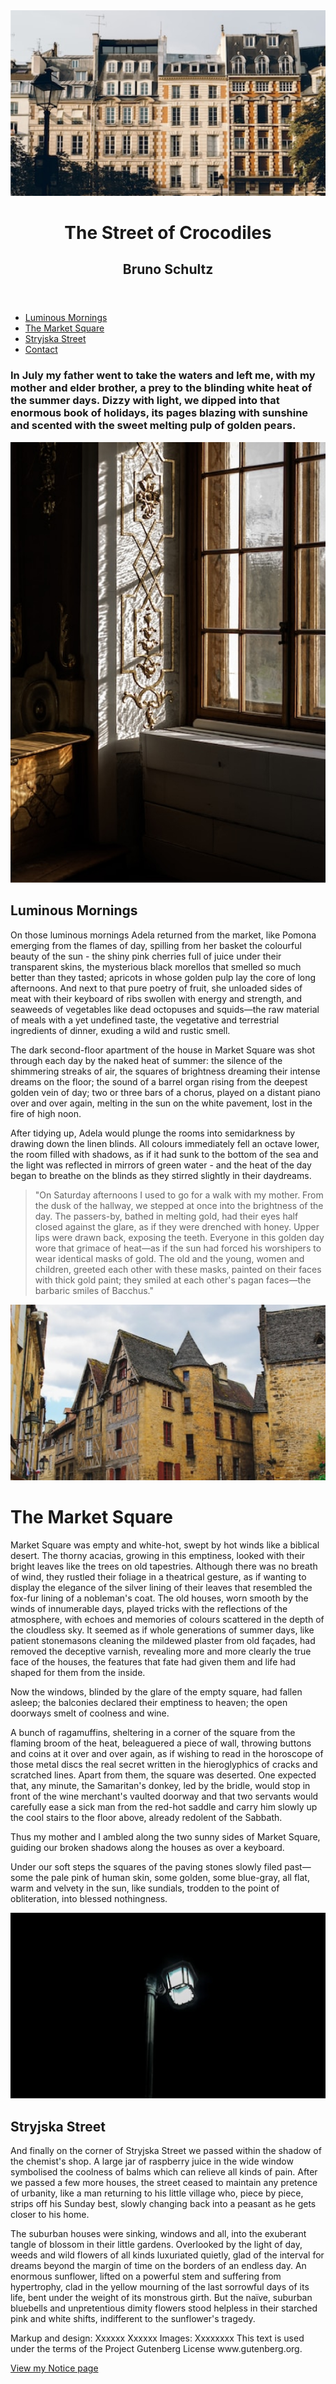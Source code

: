 <!DOCTYPE html>
<html lang="en-GB">
<head>
    <meta charset="utf-8"/>
    <meta name="author" content="Erin Warden">
    <title>The Street of Crocodiles</title>
</head>
<link rel="preconnect" href="https://fonts.googleapis.com">
<link rel="preconnect" href="https://fonts.gstatic.com" crossorigin>
<link href="https://fonts.googleapis.com/css2?family=Days+One&family=Hind+Madurai&family=Lora&display=swap" rel="stylesheet">
<link href="css/style.css" type="text/css" rel="stylesheet" >
<body>
<img src="img/image9.jpg" alt="buildings">
<header>
<h1>The Street of Crocodiles</h1>

<h2>Bruno Schultz</h2>
</header>
<nav>
    <ul>
    <li><a href="#fried">Luminous Mornings</a></li>
   
<li><a href="#scher">The Market Square</a></li>
   
<li><a href="#hische">Stryjska Street</a></li>
   
<li><a href="#contact"> Contact</a></li>
</ul>
</nav>
   
<article>
<h3>In July my father went to take the waters and left me, with my mother and elder brother, a prey to the blinding white heat of the summer days. Dizzy with light, we dipped into that enormous book of holidays, its pages blazing with sunshine and scented with the sweet melting pulp of golden pears.</h3>
</article>
<img src="img/image22.jpg" alt="window">
<article>
<h1 id=fried>Luminous Mornings</h1>

<p>On those luminous mornings Adela returned from the market, like Pomona emerging from the flames of day, spilling from her basket the colourful beauty of the sun - the shiny pink cherries full of juice under their transparent skins, the mysterious black morellos that smelled so much better than they tasted; apricots in whose golden pulp lay the core of long afternoons. And next to that pure poetry of fruit, she unloaded sides of meat with their keyboard of ribs swollen with energy and strength, and seaweeds of vegetables like dead octopuses and squids—the raw material of meals with a yet undefined taste, the vegetative and terrestrial ingredients of dinner, exuding a wild and rustic smell.</p>

<p>The dark second-floor apartment of the house in Market Square was shot through each day by the naked heat of summer: the silence of the shimmering streaks of air, the squares of brightness dreaming their intense dreams on the floor; the sound of a barrel organ rising from the deepest golden vein of day; two or three bars of a chorus, played on a distant piano over and over again, melting in the sun on the white pavement, lost in the fire of high noon.</p>

<p>After tidying up, Adela would plunge the rooms into semidarkness by drawing down the linen blinds. All colours immediately fell an octave lower, the room filled with shadows, as if it had sunk to the bottom of the sea and the light was reflected in mirrors of green water - and the heat of the day began to breathe on the blinds as they stirred slightly in their daydreams.</p>

<blockquote>
    "On Saturday afternoons I used to go for a walk with my mother. From the dusk of the hallway, we stepped at once into the brightness of the day. The passers-by, bathed in melting gold, had their eyes half closed against the glare, as if they were drenched with honey. Upper lips were drawn back, exposing the teeth. Everyone in this golden day wore that grimace of heat—as if the sun had forced his worshipers to wear identical masks of gold. The old and the young, women and children, greeted each other with these masks, painted on their faces with thick gold paint; they smiled at each other's pagan faces—the barbaric smiles of Bacchus."
    </blockquote>
</article>
<img src="img/image19.jpg" alt="old buildings">
<artcile>
<h1 id=scher>The Market Square</h1>

<p>Market Square was empty and white-hot, swept by hot winds like a biblical desert. The thorny acacias, growing in this emptiness, looked with their bright leaves like the trees on old tapestries. Although there was no breath of wind, they rustled their foliage in a theatrical gesture, as if wanting to display the elegance of the silver lining of their leaves that resembled the fox-fur lining of a nobleman's coat. The old houses, worn smooth by the winds of innumerable days, played tricks with the reflections of the atmosphere, with echoes and memories of colours scattered in the depth of the cloudless sky. It seemed as if whole generations of summer days, like patient stonemasons cleaning the mildewed plaster from old façades, had removed the deceptive varnish, revealing more and more clearly the true face of the houses, the features that fate had given them and life had shaped for them from the inside.</p>

<p>Now the windows, blinded by the glare of the empty square, had fallen asleep; the balconies declared their emptiness to heaven; the open doorways smelt of coolness and wine.</p>

<p>A bunch of ragamuffins, sheltering in a corner of the square from the flaming broom of the heat, beleaguered a piece of wall, throwing buttons and coins at it over and over again, as if wishing to read in the horoscope of those metal discs the real secret written in the hieroglyphics of cracks and scratched lines. Apart from them, the square was deserted. One expected that, any minute, the Samaritan's donkey, led by the bridle, would stop in front of the wine merchant's vaulted doorway and that two servants would carefully ease a sick man from the red-hot saddle and carry him slowly up the cool stairs to the floor above, already redolent of the Sabbath.</p>

<p>Thus my mother and I ambled along the two sunny sides of Market Square, guiding our broken shadows along the houses as over a keyboard.</p>

<p>Under our soft steps the squares of the paving stones slowly filed past—some the pale pink of human skin, some golden, some blue-gray, all flat, warm and velvety in the sun, like sundials, trodden to the point of obliteration, into blessed nothingness.</p>
</article>
<img src="img/image15.jpg" alt="street light">
<article>
<h1 id=hische>Stryjska Street</h1>

<p>And finally on the corner of Stryjska Street we passed within the shadow of the chemist's shop. A large jar of raspberry juice in the wide window symbolised the coolness of balms which can relieve all kinds of pain. After we passed a few more houses, the street ceased to maintain any pretence of urbanity, like a man returning to his little village who, piece by piece, strips off his Sunday best, slowly changing back into a peasant as he gets closer to his home.</p>

<p>The suburban houses were sinking, windows and all, into the exuberant tangle of blossom in their little gardens. Overlooked by the light of day, weeds and wild flowers of all kinds luxuriated quietly, glad of the interval for dreams beyond the margin of time on the borders of an endless day. An enormous sunflower, lifted on a powerful stem and suffering from hypertrophy, clad in the yellow mourning of the last sorrowful days of its life, bent under the weight of its monstrous girth. But the naïve, suburban bluebells and unpretentious dimity flowers stood helpless in their starched pink and white shifts, indifferent to the sunflower's tragedy.
</article>
<footer>
Markup and design: Xxxxxx Xxxxxx
Images: Xxxxxxxx 
This text is used under the terms of the Project Gutenberg License www.gutenberg.org.
</footer></p>
<a href=#"https://www.notion.so/Erin-Warden-IXD-4819888dfa96425c9ec8c1ad5ff18524?pvs=4" target="_blank" title="Take a look at my Notice page">View my Notice page</a>
</body>
</html>

